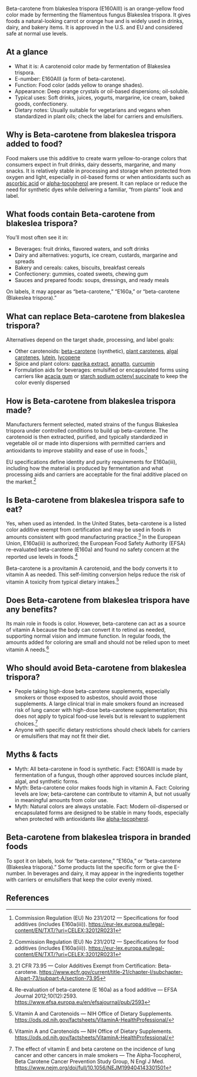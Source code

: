 Beta-carotene from blakeslea trispora (E160AIII) is an orange-yellow food color made by fermenting the filamentous fungus Blakeslea trispora. It gives foods a natural-looking carrot or orange hue and is widely used in drinks, dairy, and bakery items. It is approved in the U.S. and EU and considered safe at normal use levels.

<!--more-->

## At a glance
- What it is: A carotenoid color made by fermentation of Blakeslea trispora.
- E-number: E160AIII (a form of beta-carotene).
- Function: Food color (adds yellow to orange shades).
- Appearance: Deep orange crystals or oil-based dispersions; oil-soluble.
- Typical uses: Soft drinks, juices, yogurts, margarine, ice cream, baked goods, confectionery.
- Dietary notes: Usually suitable for vegetarians and vegans when standardized in plant oils; check the label for carriers and emulsifiers.

## Why is Beta-carotene from blakeslea trispora added to food?
Food makers use this additive to create warm yellow-to-orange colors that consumers expect in fruit drinks, dairy desserts, margarine, and many snacks. It is relatively stable in processing and storage when protected from oxygen and light, especially in oil-based forms or when antioxidants such as [ascorbic acid](/e300-ascorbic-acid) or [alpha-tocopherol](/e307-alpha-tocopherol) are present. It can replace or reduce the need for synthetic dyes while delivering a familiar, “from plants” look and label.

## What foods contain Beta-carotene from blakeslea trispora?
You’ll most often see it in:
- Beverages: fruit drinks, flavored waters, and soft drinks
- Dairy and alternatives: yogurts, ice cream, custards, margarine and spreads
- Bakery and cereals: cakes, biscuits, breakfast cereals
- Confectionery: gummies, coated sweets, chewing gum
- Sauces and prepared foods: soups, dressings, and ready meals

On labels, it may appear as “beta-carotene,” “E160a,” or “beta-carotene (Blakeslea trispora).”

## What can replace Beta-carotene from blakeslea trispora?
Alternatives depend on the target shade, processing, and label goals:
- Other carotenoids: [beta-carotene](/e160ai-beta-carotene) (synthetic), [plant carotenes](/e160aii-plant-carotenes), [algal carotenes](/e160aiv-algal-carotenes), [lutein](/e161b-lutein), [lycopene](/e160d-lycopene)
- Spice and plant colors: [paprika extract](/e160c-paprika-extract), [annatto](/e160b-annatto), [curcumin](/e100-curcumin)
- Formulation aids for beverages: emulsified or encapsulated forms using carriers like [acacia gum](/e414-acacia-gum) or [starch sodium octenyl succinate](/e1450-starch-sodium-octenyl-succinate) to keep the color evenly dispersed

## How is Beta-carotene from blakeslea trispora made?
Manufacturers ferment selected, mated strains of the fungus Blakeslea trispora under controlled conditions to build up beta-carotene. The carotenoid is then extracted, purified, and typically standardized in vegetable oil or made into dispersions with permitted carriers and antioxidants to improve stability and ease of use in foods.[^2]

EU specifications define identity and purity requirements for E160a(iii), including how the material is produced by fermentation and what processing aids and carriers are acceptable for the final additive placed on the market.[^2]

## Is Beta-carotene from blakeslea trispora safe to eat?
Yes, when used as intended. In the United States, beta-carotene is a listed color additive exempt from certification and may be used in foods in amounts consistent with good manufacturing practice.[^1] In the European Union, E160a(iii) is authorized; the European Food Safety Authority (EFSA) re-evaluated beta-carotene (E160a) and found no safety concern at the reported use levels in foods.[^3]

Beta-carotene is a provitamin A carotenoid, and the body converts it to vitamin A as needed. This self-limiting conversion helps reduce the risk of vitamin A toxicity from typical dietary intakes.[^4]

## Does Beta-carotene from blakeslea trispora have any benefits?
Its main role in foods is color. However, beta-carotene can act as a source of vitamin A because the body can convert it to retinol as needed, supporting normal vision and immune function. In regular foods, the amounts added for coloring are small and should not be relied upon to meet vitamin A needs.[^4]

## Who should avoid Beta-carotene from blakeslea trispora?
- People taking high-dose beta-carotene supplements, especially smokers or those exposed to asbestos, should avoid those supplements. A large clinical trial in male smokers found an increased risk of lung cancer with high-dose beta-carotene supplementation; this does not apply to typical food-use levels but is relevant to supplement choices.[^6]
- Anyone with specific dietary restrictions should check labels for carriers or emulsifiers that may not fit their diet.

## Myths & facts
- Myth: All beta-carotene in food is synthetic. Fact: E160AIII is made by fermentation of a fungus, though other approved sources include plant, algal, and synthetic forms.
- Myth: Beta-carotene color makes foods high in vitamin A. Fact: Coloring levels are low; beta-carotene can contribute to vitamin A, but not usually in meaningful amounts from color use.
- Myth: Natural colors are always unstable. Fact: Modern oil-dispersed or encapsulated forms are designed to be stable in many foods, especially when protected with antioxidants like [alpha-tocopherol](/e307-alpha-tocopherol).

## Beta-carotene from blakeslea trispora in branded foods
To spot it on labels, look for “beta-carotene,” “E160a,” or “beta-carotene (Blakeslea trispora).” Some products list the specific form or give the E-number. In beverages and dairy, it may appear in the ingredients together with carriers or emulsifiers that keep the color evenly mixed.

## References
[^1]: 21 CFR 73.95 — Color Additives Exempt from Certification: Beta-carotene. https://www.ecfr.gov/current/title-21/chapter-I/subchapter-A/part-73/subpart-A/section-73.95
[^2]: Commission Regulation (EU) No 231/2012 — Specifications for food additives (includes E160a(iii)). https://eur-lex.europa.eu/legal-content/EN/TXT/?uri=CELEX:32012R0231
[^3]: Re-evaluation of beta-carotene (E 160a) as a food additive — EFSA Journal 2012;10(12):2593. https://www.efsa.europa.eu/en/efsajournal/pub/2593
[^4]: Vitamin A and Carotenoids — NIH Office of Dietary Supplements. https://ods.od.nih.gov/factsheets/VitaminA-HealthProfessional/
[^6]: The effect of vitamin E and beta carotene on the incidence of lung cancer and other cancers in male smokers — The Alpha-Tocopherol, Beta Carotene Cancer Prevention Study Group, N Engl J Med. https://www.nejm.org/doi/full/10.1056/NEJM199404143301501
